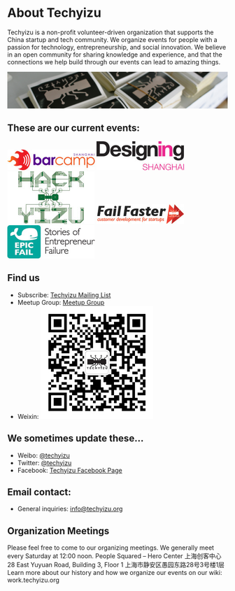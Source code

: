 # About Techyizu

Techyizu is a non-profit volunteer-driven organization that supports the China startup and tech community. We organize events for people with a passion for technology, entrepreneurship, and social innovation. We believe in an open community for sharing knowledge and experience, and that the connections we help build through our events can lead to amazing things.

<img class="hero_hidden" src="/images/techyizu_header_bg.jpg" />

## These are our current events:

![Barcamp logo](/pages/images/logo_barcamp.jpg)
![Design Shanghai logo](/pages/images/logo_designing_shanghai.jpg)
![Hackyizu logo](/pages/images/logo_hackyizu.jpg)
![Fail Faster logo](/pages/images/logo_failfaster.jpg)
![Epic Fail logo](/pages/images/logo_soef.jpg)

## Find us

* Subscribe: [Techyizu Mailing List](http://eepurl.com/cUNRY)
* Meetup Group: [Meetup Group](http://www.meetup.com/Techyizu/)
* Weixin: ![Techyizu Wechat QRcode](/pages/images/qrcode_for_gh_c45020ccb55e_258.jpg)

## We sometimes update these…

* Weibo: [@techyizu](http://www.weibo.com/techyizu)
* Twitter: [@techyizu](http://www.twitter.com/techyizu)
* Facebook: [Techyizu Facebook Page](http://www.facebook.com/techyizu)

## Email contact:

* General inquiries: info@techyizu.org

## Organization Meetings

Please feel free to come to our organizing meetings.
We generally meet every Saturday at 12:00 noon.
People Squared – Hero Center 上海创客中心
28 East Yuyuan Road, Building 3, Floor 1
上海市静安区愚园东路28号3号楼1层
Learn more about our history and how we organize our events on our wiki:
work.techyizu.org
